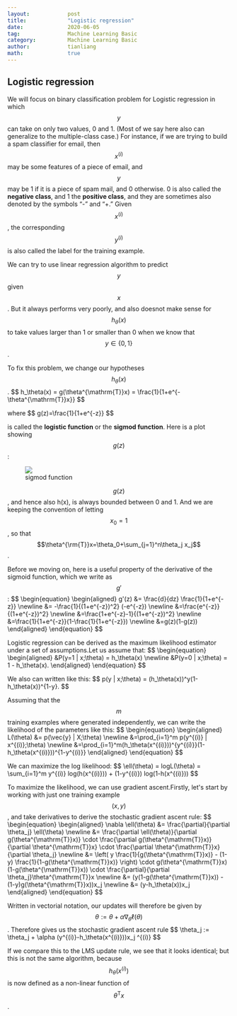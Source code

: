 ```yaml
---
layout:            post
title:             "Logistic regression"
date:              2020-06-05
tag:               Machine Learning Basic
category:          Machine Learning Basic
author:            tianliang
math:              true
---
```

## Logistic regression
We will focus on binary classification problem for Logistic regression in which $$y$$ can take on only two values, 0 and 1. (Most of we say here also can generalize to the multiple-class case.) For instance, if we are trying to build a spam classifier for email, then $$x^{(i)}$$ may be some features of a piece of email, and $$y$$ may be 1 if it is a piece of spam mail, and 0 otherwise. 0 is also called the **negative class**, and 1 the **positive class**, and they are sometimes also denoted by the symbols “-” and “+.” Given $$x^{(i)}$$, the corresponding $$y^{(i)}$$ is also called the label for the training example.

We can try to use linear regression algorithm to predict $$y$$ given $$x$$. But it always performs very poorly, and also doesnot make sense for $$h_\theta(x)$$ to take values larger than 1 or smaller than 0 when we know that $$y\in\{0,1\}$$.

To fix this problem, we change our hypotheses $$h_\theta(x)$$.
\$$
h_\theta(x) = g(\theta^{\mathrm{T}}x) = \frac{1}{1+e^{-\theta^{\mathrm{T}}x}}
$$

where
\$$
g(z)=\frac{1}{1+e^{-z}}
$$

is called the **logistic function** or the **sigmod function**. Here is a plot showing $$g(z)$$:

<figure>
<img src="{{ "/images/Sigmoid_function_01.png" | absolute_url }}" />
<figcaption>sigmod function</figcaption>
</figure>

$$g(z)$$, and hence also h(x), is always bounded between 0 and 1. And we are keeping the convention of letting $$x_0=1$$, so that $$\theta^{\rm{T}}x=\theta_0+\sum_{j=1}^n\theta_j x_j$$.

Before we moving on, here is a useful property of the derivative of the sigmoid function, which we write as $$g'$$:
\$$
\begin{equation}
 \begin{aligned}
g'(z) &= \frac{d}{dz} \frac{1}{1+e^{-z}} \newline
&= -\frac{1}{(1+e^{-z})^2} (-e^{-z}) \newline
&=\frac{e^{-z}}{(1+e^{-z})^2} \newline
&=\frac{1+e^{-z}-1}{(1+e^{-z})^2} \newline
&=\frac{1}{1+e^{-z}}(1-\frac{1}{1+e^{-z}}) \newline
&=g(z)(1-g(z))
 \end{aligned}
\end{equation}
$$

Logistic regression can be derived as the maximum likelihood estimator under a set of assumptions.Let us assume that:
\$$
\begin{equation}
 \begin{aligned}
&P(y=1 | x;\theta) = h_\theta(x) \newline
&P(y=0 | x;\theta) = 1 - h_\theta(x).
 \end{aligned}
\end{equation}
$$

We also can written like this:
\$$
p(y | x;\theta) = (h_\theta(x))^y(1-h_\theta(x))^{1-y}.
$$

Assuming that the $$m$$ training examples where generated independently, we can write the likelihood of the parameters like this:
\$$
\begin{equation}
 \begin{aligned}
L(\theta) &= p(\vec{y} | X;\theta) \newline
&=\prod_{i=1}^m p(y^{(i)} | x^{(i)};\theta) \newline
&=\prod_{i=1}^m(h_\theta(x^{(i)}))^{y^{(i)}}(1-h_\theta(x^{(i)}))^{1-y^{(i)}}
 \end{aligned}
\end{equation}
$$

We can maximize the log likelihood:
\$$
\ell(\theta) = logL(\theta) = \sum_{i=1}^m y^{(i)} log(h(x^{(i)})) + (1-y^{(i)}) log(1-h(x^{(i)}))
$$

To maximize the likelihood, we can use gradient ascent.Firstly, let's start by working with just one training example $$(x,y)$$, and take derivatives to derive the stochastic gradient ascent rule:
\$$
\begin{equation}
 \begin{aligned}
\nabla \ell(\theta) &= \frac{\partial}{\partial \theta_j} \ell(\theta) \newline
&= \frac{\partial \ell(\theta)}{\partial g(\theta^{\mathrm{T}}x)} \cdot \frac{\partial g(\theta^{\mathrm{T}}x)}{\partial \theta^{\mathrm{T}}x} \cdot \frac{\partial \theta^{\mathrm{T}}x}{\partial \theta_j} \newline
&= \left( y \frac{1}{g(\theta^{\mathrm{T}}x)} - (1-y) \frac{1}{1-g(\theta^{\mathrm{T}}x)} \right) \cdot g(\theta^{\mathrm{T}}x)(1-g(\theta^{\mathrm{T}}x)) \cdot \frac{\partial}{\partial \theta_j}\theta^{\mathrm{T}}x \newline 
&= (y(1-g(\theta^{\mathrm{T}}x)) - (1-y)g(\theta^{\mathrm{T}}x))x_j \newline 
&= (y-h_\theta(x))x_j
 \end{aligned}
\end{equation}
$$

Written in vectorial notation, our updates will therefore be given by $$\theta := \theta + \alpha \nabla_\theta \ell(\theta) $$. Therefore gives us the stochastic gradient ascent rule
\$$
\theta_j := \theta_j + \alpha (y^{(i)}-h_\theta(x^{(i)}))x_j ^{(i)}
$$

If we compare this to the LMS update rule, we see that it looks identical; but this is not the same algorithm, because $$h_\theta(x^{(i)})$$ is now defined as a non-linear function of $$\theta^{\mathrm{T}}x$$. 
